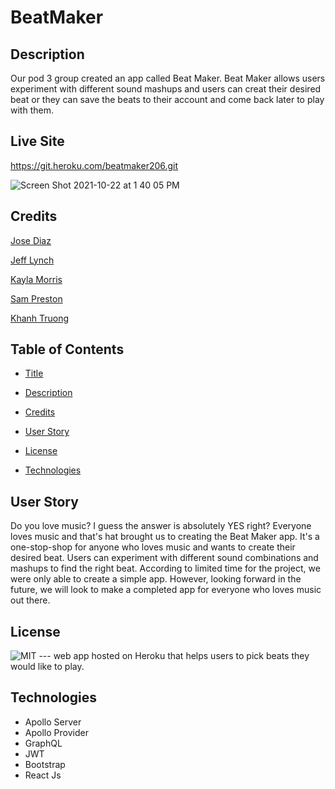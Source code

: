 # BeatMaker

## Description
   Our pod 3 group created an app called Beat Maker. Beat Maker allows users experiment with different sound mashups and users can creat their desired beat or they can save the beats to their account and come back later to play with them. 


## Live Site

https://git.heroku.com/beatmaker206.git

![Screen Shot 2021-10-22 at 1 40 05 PM](https://user-images.githubusercontent.com/78561316/138565734-4c56c12c-2583-4e05-b30f-1a51b29f57f7.png)


## Credits
  
[Jose Diaz](https://github.com/hotsoup42)

[Jeff Lynch](https://github.com/kingami34)

[Kayla Morris](https://github.com/KaylaMorris11)

[Sam Preston](https://github.com/spreston4)

[Khanh Truong](https://github.com/leeyoungk)

## Table of Contents 
- [Title](#Title)

- [Description](#Description)

- [Credits](#Credits)

- [User Story](#UserStory)

- [License](#license)

- [Technologies](#Technologies)

## User Story
Do you love music? I guess the answer is absolutely YES right? Everyone loves music and that's hat brought us to creating the Beat Maker app. It's a one-stop-shop for anyone who loves music and wants to create their desired beat. Users can experiment with different sound combinations and mashups to find the right beat. According to limited time for the project, we were only able to create a simple app. However, looking forward in the future, we will look to make a completed app for everyone who loves music out there.


## License

 ![MIT](https://img.shields.io/badge/license-MIT-brightgreen)
--- web app hosted on Heroku that helps users to pick beats they would like to play.



## Technologies
- Apollo Server
- Apollo Provider
- GraphQL
- JWT
- Bootstrap
- React Js


